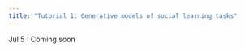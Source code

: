 ```yaml
---
title: "Tutorial 1: Generative models of social learning tasks"
---
```


Jul 5
  : Coming soon
<!-- : [Course materials (code notebook)](#)
    : [Exercises](#) -->
